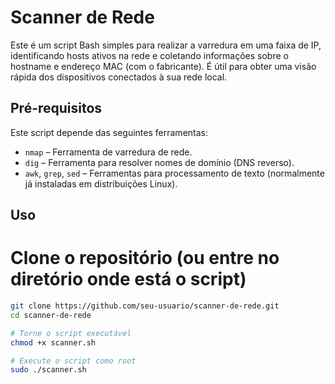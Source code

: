 # Scanner de Rede

Este é um script Bash simples para realizar a varredura em uma faixa de IP, identificando hosts ativos na rede e coletando informações sobre o hostname e endereço MAC (com o fabricante). É útil para obter uma visão rápida dos dispositivos conectados à sua rede local.

## Pré-requisitos

Este script depende das seguintes ferramentas:

- `nmap` – Ferramenta de varredura de rede.
- `dig` – Ferramenta para resolver nomes de domínio (DNS reverso).
- `awk`, `grep`, `sed` – Ferramentas para processamento de texto (normalmente já instaladas em distribuições Linux).

## Uso

# Clone o repositório (ou entre no diretório onde está o script)
  ```bash
git clone https://github.com/seu-usuario/scanner-de-rede.git
cd scanner-de-rede

# Torne o script executável
chmod +x scanner.sh

# Execute o script como root
sudo ./scanner.sh
